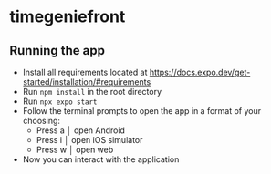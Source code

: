 # timegeniefront

## Running the app

- Install all requirements located at https://docs.expo.dev/get-started/installation/#requirements
- Run `npm install` in the root directory
- Run `npx expo start`
- Follow the terminal prompts to open the app in a format of your choosing:
  - Press a │ open Android
  - Press i │ open iOS simulator
  - Press w │ open web
- Now you can interact with the application 

